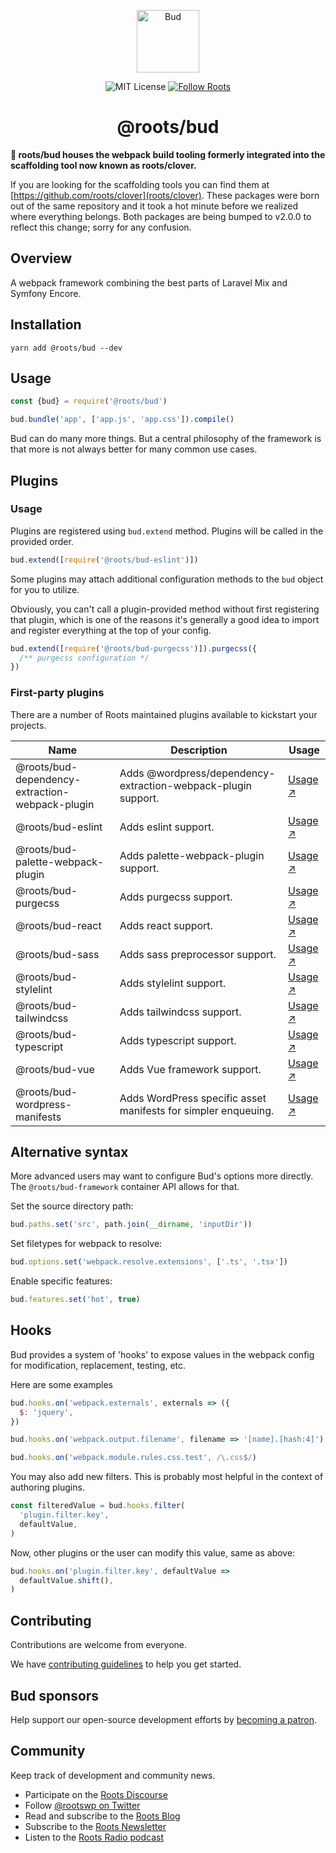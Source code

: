 <p align="center">
  <img alt="Bud" src="https://cdn.roots.io/app/uploads/logo-bud.svg" height="100">
</p>

<p align="center">
  <img alt="MIT License" src="https://img.shields.io/github/license/roots/bud?color=%23525ddc&style=flat-square">
  <a href="https://twitter.com/rootswp">
    <img alt="Follow Roots" src="https://img.shields.io/twitter/follow/rootswp.svg?style=flat-square&color=1da1f2" />
  </a>
</p>

<h1 align="center">
  <strong>@roots/bud</strong>
</h1>

**🧳 roots/bud houses the webpack build tooling formerly integrated into the scaffolding tool now known as roots/clover.**

If you are looking for the scaffolding tools you can find them at [https://github.com/roots/clover](roots/clover). These packages were born out of the same repository and it took a hot minute before we realized where everything belongs. Both packages are being bumped to v2.0.0 to reflect this change; sorry for any confusion.

## Overview

A webpack framework combining the best parts of Laravel Mix and Symfony Encore.

## Installation

`yarn add @roots/bud --dev`

## Usage

```js
const {bud} = require('@roots/bud')

bud.bundle('app', ['app.js', 'app.css']).compile()
```

Bud can do many more things. But a central philosophy of the framework is that more is not always better for many common use cases.

## Plugins

### Usage

Plugins are registered using `bud.extend` method. Plugins will be called in the provided order.

```js
bud.extend([require('@roots/bud-eslint')])
```

Some plugins may attach additional configuration methods to the `bud` object for you to utilize.

Obviously, you can't call a plugin-provided method without first registering that plugin, which is one of the reasons it's generally a good idea to import and register everything at the top of your config.

```js
bud.extend([require('@roots/bud-purgecss')]).purgecss({
  /** purgecss configuration */
})
```

### First-party plugins

There are a number of Roots maintained plugins available to kickstart your projects.

| Name                                            | Description                                                    | Usage                                                                                                          |
| ----------------------------------------------- | -------------------------------------------------------------- | -------------------------------------------------------------------------------------------------------------- |
| @roots/bud-dependency-extraction-webpack-plugin | Adds @wordpress/dependency-extraction-webpack-plugin support.  | [Usage ↗](https://github.com/roots/bud-support/blob/%40roots/bud/packages/bud-dependency-extraction/README.md) |
| @roots/bud-eslint                               | Adds eslint support.                                           | [Usage ↗](https://github.com/roots/bud-support/blob/%40roots/bud/packages/bud-eslint/README.md)                |
| @roots/bud-palette-webpack-plugin               | Adds palette-webpack-plugin support.                           | [Usage ↗](https://github.com/roots/bud-support/blob/%40roots/bud/packages/bud-palette-plugin/README.md)        |
| @roots/bud-purgecss                             | Adds purgecss support.                                         | [Usage ↗](https://github.com/roots/bud-support/blob/%40roots/bud/packages/bud-purgecss/README.md)              |
| @roots/bud-react                                | Adds react support.                                            | [Usage ↗](https://github.com/roots/bud-support/blob/%40roots/bud/packages/bud-react/README.md)                 |
| @roots/bud-sass                                 | Adds sass preprocessor support.                                | [Usage ↗](https://github.com/roots/bud-support/blob/%40roots/bud/packages/bud-sass/README.md)                  |
| @roots/bud-stylelint                            | Adds stylelint support.                                        | [Usage ↗](https://github.com/roots/bud-support/blob/%40roots/bud/packages/bud-stylelint/README.md)             |
| @roots/bud-tailwindcss                          | Adds tailwindcss support.                                      | [Usage ↗](https://github.com/roots/bud-support/blob/%40roots/bud/packages/bud-tailwindcss/README.md)           |
| @roots/bud-typescript                           | Adds typescript support.                                       | [Usage ↗](https://github.com/roots/bud-support/blob/%40roots/bud/packages/bud-typescript/README.md)            |
| @roots/bud-vue                                  | Adds Vue framework support.                                    | [Usage ↗](https://github.com/roots/bud-support/blob/%40roots/bud/packages/bud-vue/README.md)                   |
| @roots/bud-wordpress-manifests                  | Adds WordPress specific asset manifests for simpler enqueuing. | [Usage ↗](https://github.com/roots/bud-support/blob/%40roots/bud/packages/bud-wordpress-manifests/README.md)   |

## Alternative syntax

More advanced users may want to configure Bud's options more directly. The `@roots/bud-framework` container API allows for that.

Set the source directory path:

```js
bud.paths.set('src', path.join(__dirname, 'inputDir'))
```

Set filetypes for webpack to resolve:

```js
bud.options.set('webpack.resolve.extensions', ['.ts', '.tsx'])
```

Enable specific features:

```js
bud.features.set('hot', true)
```

## Hooks

Bud provides a system of 'hooks' to expose values in the webpack config for modification, replacement, testing, etc.

Here are some examples

```js
bud.hooks.on('webpack.externals', externals => ({
  $: 'jquery',
})

bud.hooks.on('webpack.output.filename', filename => '[name].[hash:4]')

bud.hooks.on('webpack.module.rules.css.test', /\.css$/)
```

You may also add new filters. This is probably most helpful in the context of authoring plugins.

```js
const filteredValue = bud.hooks.filter(
  'plugin.filter.key',
  defaultValue,
)
```

Now, other plugins or the user can modify this value, same as above:

```js
bud.hooks.on('plugin.filter.key', defaultValue =>
  defaultValue.shift(),
)
```

## Contributing

Contributions are welcome from everyone.

We have [contributing guidelines](https://github.com/roots/guidelines/blob/master/CONTRIBUTING.md) to help you get started.

## Bud sponsors

Help support our open-source development efforts by [becoming a patron](https://www.patreon.com/rootsdev).

## Community

Keep track of development and community news.

- Participate on the [Roots Discourse](https://discourse.roots.io/)
- Follow [@rootswp on Twitter](https://twitter.com/rootswp)
- Read and subscribe to the [Roots Blog](https://roots.io/blog/)
- Subscribe to the [Roots Newsletter](https://roots.io/subscribe/)
- Listen to the [Roots Radio podcast](https://roots.io/podcast/)
